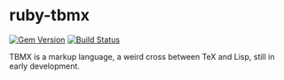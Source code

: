 # ruby-tbmx

[![Gem Version](https://badge.fury.io/rb/tbmx.svg)](http://badge.fury.io/rb/tbmx)
[![Build Status](https://travis-ci.org/cgore/ruby-tbmx.svg?branch=master)](https://travis-ci.org/cgore/ruby-tbmx)

TBMX is a markup language, a weird cross between TeX and Lisp, still in early development.
